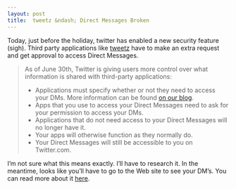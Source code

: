 ```yaml
---
layout: post
title:  tweetz &ndash; Direct Messages Broken
---
```

Today, just before the holiday, twitter has enabled a new security feature (sigh). Third party applications like [tweetz](/tweetz) have to make an extra request and get approval to access Direct Messages.

> As of June 30th, Twitter is giving users more control over what information is shared with third-party applications:
> 
>   * Applications must specify whether or not they need to access your DMs. More information can be found [on our blog](http://blog.twitter.com/2011/05/mission-permission.html). 
>   * Apps that you use to access your Direct Messages need to ask for your permission to access your DMs. 
>   * Applications that do not need access to your Direct Messages will no longer have it. 
>   * Your apps will otherwise function as they normally do. 
>   * Your Direct Messages will still be accessible to you on Twitter.com.

I’m not sure what this means exactly. I’ll have to research it. In the meantime, looks like you’ll have to go to the Web site to see your DM’s. You can read more about it [here](https://support.twitter.com/articles/20169272-unable-to-access-direct-messages-dms-from-an-application).
